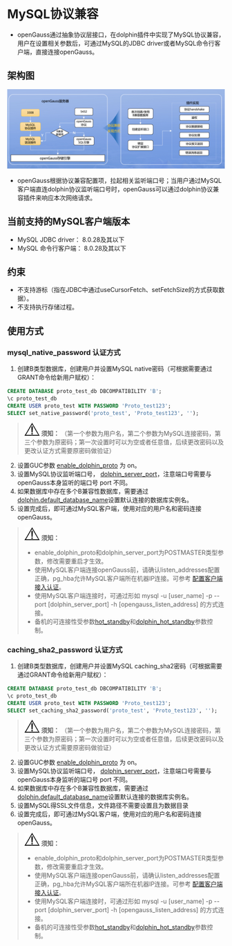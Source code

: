 # MySQL协议兼容

-   openGauss通过抽象协议层接口，在dolphin插件中实现了MySQL协议兼容，用户在设置相关参数后，可通过MySQL的JDBC driver或者MySQL命令行客户端，直接连接openGauss。

## 架构图
![dolphin-proto](figures/dolphin-proto-arc.png)

- openGauss根据协议兼容配置项，拉起相关监听端口号；当用户通过MySQL客户端直连dolphin协议监听端口号时，openGauss可以通过dolphin协议兼容插件来响应本次网络请求。

## 当前支持的MySQL客户端版本

-   MySQL JDBC driver： 8.0.28及其以下
-   MySQL 命令行客户端： 8.0.28及其以下

## 约束

-   不支持游标（指在JDBC中通过useCursorFetch、setFetchSize的方式获取数据）。
-   不支持执行存储过程。

## 使用方式

### mysql_native_password 认证方式

1. 创建B类型数据库，创建用户并设置MySQL native密码（可根据需要通过GRANT命令给新用户赋权）：
```SQL
CREATE DATABASE proto_test_db DBCOMPATIBILITY 'B';
\c proto_test_db
CREATE USER proto_test WITH PASSWORD 'Proto_test123';
SELECT set_native_password('proto_test', 'Proto_test123', '');
```
>![](public_sys-resources/icon-notice.png) **须知：** （第一个参数为用户名，第二个参数为MySQL连接密码，第三个参数为原密码；第一次设置时可以为空或者任意值，后续更改密码以及更改认证方式需要原密码做验证）

2. 设置GUC参数 [enable_dolphin_proto](../DatabaseReference/连接设置.md#enable_dolphin_proto) 为 on。
3. 设置MySQL协议监听端口号， [dolphin_server_port](../DatabaseReference/连接设置.md#dolphin_server_port)，注意端口号需要与openGauss本身监听的端口号 port 不同。
4. 如果数据库中存在多个B兼容性数据库，需要通过[dolphin.default_database_name](./dolphin-GUC参数说明.md#dolphindefault_database_name)设置默认连接的数据库实例名。
5. 设置完成后，即可通过MySQL客户端，使用对应的用户名和密码连接openGauss。

>![](public_sys-resources/icon-notice.png) **须知：** 
>
>-   enable_dolphin_proto和dolphin_server_port为POSTMASTER类型参数，修改需要重启才生效。
>-   使用MySQL客户端连接openGauss前，请确认listen_addresses配置正确，pg_hba允许MySQL客户端所在机器IP连接。可参考 [配置客户端接入认证](../DatabaseAdministrationGuide/配置客户端接入认证.md)。
>-   使用MySQL客户端连接时，可通过形如 mysql -u [user_name] -p --port [dolphin_server_port] -h [opengauss_listen_address] 的方式连接。
>-   备机的可连接性受参数[hot_standby](../DatabaseReference/备服务器.md)和[dolphin_hot_standby](../DatabaseReference/连接设置.md)参数控制。

### caching_sha2_password 认证方式

1. 创建B类型数据库，创建用户并设置MySQL caching_sha2密码（可根据需要通过GRANT命令给新用户赋权）：
```SQL
CREATE DATABASE proto_test_db DBCOMPATIBILITY 'B';
\c proto_test_db
CREATE USER proto_test WITH PASSWORD 'Proto_test123';
SELECT set_caching_sha2_password('proto_test', 'Proto_test123', '');
```
>![](public_sys-resources/icon-notice.png) **须知：** （第一个参数为用户名，第二个参数为MySQL连接密码，第三个参数为原密码；第一次设置时可以为空或者任意值，后续更改密码以及更改认证方式需要原密码做验证）
2. 设置GUC参数 [enable_dolphin_proto](../DatabaseReference/连接设置.md#enable_dolphin_proto) 为 on。
3. 设置MySQL协议监听端口号， [dolphin_server_port](../DatabaseReference/连接设置.md#dolphin_server_port)，注意端口号需要与openGauss本身监听的端口号 port 不同。
4. 如果数据库中存在多个B兼容性数据库，需要通过[dolphin.default_database_name](./dolphin-GUC参数说明.md#dolphindefault_database_name)设置默认连接的数据库实例名。
5. 设置MySQL得SSL文件信息，文件路径不需要设置且为数据目录
6. 设置完成后，即可通过MySQL客户端，使用对应的用户名和密码连接openGauss。

>![](public_sys-resources/icon-notice.png) **须知：** 
>
>-   enable_dolphin_proto和dolphin_server_port为POSTMASTER类型参数，修改需要重启才生效。
>-   使用MySQL客户端连接openGauss前，请确认listen_addresses配置正确，pg_hba允许MySQL客户端所在机器IP连接。可参考 [配置客户端接入认证](../DatabaseAdministrationGuide/配置客户端接入认证.md)。
>-   使用MySQL客户端连接时，可通过形如 mysql -u [user_name] -p --port [dolphin_server_port] -h [opengauss_listen_address] 的方式连接。
>-   备机的可连接性受参数[hot_standby](../DatabaseReference/备服务器.md)和[dolphin_hot_standby](../DatabaseReference/连接设置.md)参数控制。